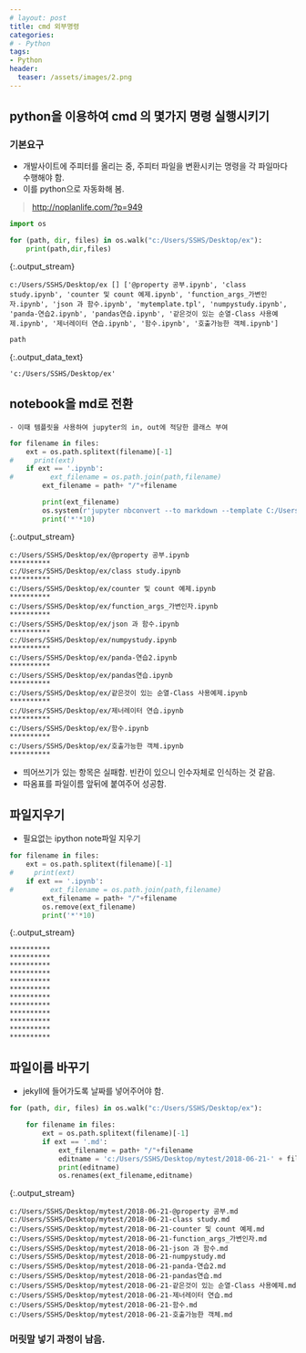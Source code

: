 ```yaml
---
# layout: post
title: cmd 외부명령
categories:
# - Python
tags:
- Python
header:
  teaser: /assets/images/2.png
---
```

## python을 이용하여 cmd 의 몇가지 명령 실행시키기

### 기본요구
 - 개발사이트에 주피터를 올리는 중, 주피터 파일을 변환시키는 명령을 각 파일마다 수행해야 함.
 - 이를 python으로 자동화해 봄.

> http://noplanlife.com/?p=949


  <div class="input_area" markdown="1">

```python
import os
```

  </div>


  <div class="input_area" markdown="1">

```python
for (path, dir, files) in os.walk("c:/Users/SSHS/Desktop/ex"):
    print(path,dir,files)
```

  </div>

  {:.output_stream}
  ```
  c:/Users/SSHS/Desktop/ex [] ['@property 공부.ipynb', 'class study.ipynb', 'counter 및 count 예제.ipynb', 'function_args_가변인자.ipynb', 'json 과 함수.ipynb', 'mytemplate.tpl', 'numpystudy.ipynb', 'panda-연습2.ipynb', 'pandas연습.ipynb', '같은것이 있는 순열-Class 사용예제.ipynb', '제너레이터 연습.ipynb', '함수.ipynb', '호출가능한 객체.ipynb']

  ```


  <div class="input_area" markdown="1">

```python
path
```

  </div>




  {:.output_data_text}
  ```
  'c:/Users/SSHS/Desktop/ex'
  ```



## notebook을 md로 전환
    - 이때 템플릿을 사용하여 jupyter의 in, out에 적당한 클래스 부여


  <div class="input_area" markdown="1">

```python
for filename in files:
    ext = os.path.splitext(filename)[-1]
#     print(ext)
    if ext == '.ipynb':
#         ext_filename = os.path.join(path,filename)
        ext_filename = path+ "/"+filename

        print(ext_filename)
        os.system(r'jupyter nbconvert --to markdown --template C:/Users/SSHS/Desktop/ex/mytemplate.tpl '+'"' +ext_filename+'"')
        print('*'*10)

```

  </div>

  {:.output_stream}
  ```
  c:/Users/SSHS/Desktop/ex/@property 공부.ipynb
**********
c:/Users/SSHS/Desktop/ex/class study.ipynb
**********
c:/Users/SSHS/Desktop/ex/counter 및 count 예제.ipynb
**********
c:/Users/SSHS/Desktop/ex/function_args_가변인자.ipynb
**********
c:/Users/SSHS/Desktop/ex/json 과 함수.ipynb
**********
c:/Users/SSHS/Desktop/ex/numpystudy.ipynb
**********
c:/Users/SSHS/Desktop/ex/panda-연습2.ipynb
**********
c:/Users/SSHS/Desktop/ex/pandas연습.ipynb
**********
c:/Users/SSHS/Desktop/ex/같은것이 있는 순열-Class 사용예제.ipynb
**********
c:/Users/SSHS/Desktop/ex/제너레이터 연습.ipynb
**********
c:/Users/SSHS/Desktop/ex/함수.ipynb
**********
c:/Users/SSHS/Desktop/ex/호출가능한 객체.ipynb
**********

  ```

- 띄어쓰기가 있는 항목은 실패함. 빈칸이 있으니 인수자체로 인식하는 것 같음.
- 따옴표를 파일이름 앞뒤에 붙여주어 성공함.

## 파일지우기
 - 필요없는 ipython note파일 지우기


  <div class="input_area" markdown="1">

```python
for filename in files:
    ext = os.path.splitext(filename)[-1]
#     print(ext)
    if ext == '.ipynb':
#         ext_filename = os.path.join(path,filename)
        ext_filename = path+ "/"+filename
        os.remove(ext_filename)
        print('*'*10)
```

  </div>

  {:.output_stream}
  ```
  **********
**********
**********
**********
**********
**********
**********
**********
**********
**********
**********
**********

  ```

## 파일이름 바꾸기
 - jekyll에 들어가도록 날짜를 넣어주어야 함.


  <div class="input_area" markdown="1">

```python
for (path, dir, files) in os.walk("c:/Users/SSHS/Desktop/ex"):

    for filename in files:
        ext = os.path.splitext(filename)[-1]
        if ext == '.md':
            ext_filename = path+ "/"+filename
            editname = 'c:/Users/SSHS/Desktop/mytest/2018-06-21-' + filename
            print(editname)
            os.renames(ext_filename,editname)


```

  </div>

  {:.output_stream}
  ```
  c:/Users/SSHS/Desktop/mytest/2018-06-21-@property 공부.md
c:/Users/SSHS/Desktop/mytest/2018-06-21-class study.md
c:/Users/SSHS/Desktop/mytest/2018-06-21-counter 및 count 예제.md
c:/Users/SSHS/Desktop/mytest/2018-06-21-function_args_가변인자.md
c:/Users/SSHS/Desktop/mytest/2018-06-21-json 과 함수.md
c:/Users/SSHS/Desktop/mytest/2018-06-21-numpystudy.md
c:/Users/SSHS/Desktop/mytest/2018-06-21-panda-연습2.md
c:/Users/SSHS/Desktop/mytest/2018-06-21-pandas연습.md
c:/Users/SSHS/Desktop/mytest/2018-06-21-같은것이 있는 순열-Class 사용예제.md
c:/Users/SSHS/Desktop/mytest/2018-06-21-제너레이터 연습.md
c:/Users/SSHS/Desktop/mytest/2018-06-21-함수.md
c:/Users/SSHS/Desktop/mytest/2018-06-21-호출가능한 객체.md

  ```

### 머릿말 넣기 과정이 남음.
